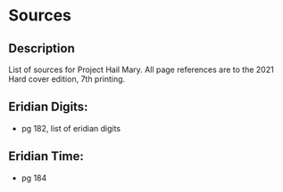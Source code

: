 # Sources

## Description

List of sources for Project Hail Mary. All page references are to the 2021 Hard cover edition, 7th printing.

## Eridian Digits:

- pg 182, list of eridian digits

## Eridian Time:
- pg 184
